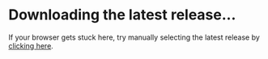 <script src="../js/redirect.js"></script>
<script>
	(async function() {
		let queryParams = new URLSearchParams(window.location.search);

		let triplet = tf2bd.get_triplet();
		console.log(`Triplet: ${triplet}`);

		if (queryParams.has("cpu"))
			triplet.cpu = queryParams.get("cpu");
		if (queryParams.has("os"))
			triplet.os = queryParams.get("os");

		let latestRelease = await tf2bd.get_latest_release(queryParams.has("preview"));
		console.log(`Latest release: ${latestRelease.name}`);

		let url = tf2bd.select_download_from_release(latestRelease, triplet);
		console.log(`Download URL: ${url}`);

		if (typeof(url) !== 'undefined')
			window.location.href = url;
	})();
</script>

# Downloading the latest release...
If your browser gets stuck here, try manually selecting the latest release by [clicking here](https://github.com/PazerOP/tf2_bot_detector/releases/latest).
